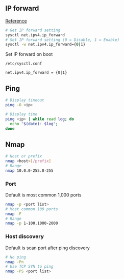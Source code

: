 ## IP forward

[Reference](https://access.redhat.com/documentation/en-US/Red_Hat_Enterprise_Linux/4/html/Security_Guide/s1-firewall-ipt-fwd.html)

```sh
# Get IP forward setting
sysctl net.ipv4.ip_forward
# Set IP forward setting (0 = Disable, 1 = Enable)
sysctl -w net.ipv4.ip_forward={0|1}
```

Set IP forward on boot

`/etc/sysctl.conf`

```
net.ipv4.ip_forward = {0|1}
```

## Ping

```sh
# Display timeout
ping -O <ip>

# Display time
ping <ip> | while read log; do
  echo "$(date): $log";
done
```


## Nmap

```sh
# Host or prefix
nmap <host>[/prefix]
# Range
nmap 10.0.0-255.0-255
```

### Port
Default is most common 1,000 ports
```sh
nmap -p <port list>
# Most common 100 ports
nmap -F
# Range
nmap -p 1-100,1000-2000
```

### Host discovery
Default is scan port after ping discovery
```sh
# No ping
nmap -Pn
# Use TCP SYN to ping
nmap -PS <port list>
```
